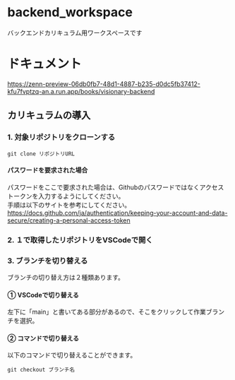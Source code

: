 # backend_workspace
バックエンドカリキュラム用ワークスペースです

# ドキュメント
https://zenn-preview-06db0fb7-48d1-4887-b235-d0dc5fb37412-kfu7fvptzq-an.a.run.app/books/visionary-backend


## カリキュラムの導入

### 1. 対象リポジトリをクローンする
```
git clone リポジトリURL
```

#### パスワードを要求された場合
パスワードをここで要求された場合は、Githubのパスワードではなくアクセストークンを入力するようにしてください。
<br>
手順は以下のサイトを参考にしてください。
https://docs.github.com/ja/authentication/keeping-your-account-and-data-secure/creating-a-personal-access-token

### 2. １で取得したリポジトリをVSCodeで開く
### 3. ブランチを切り替える
ブランチの切り替え方は２種類あります。
#### ① VSCodeで切り替える
左下に「main」と書いてある部分があるので、そこをクリックして作業ブランチを選択。
#### ② コマンドで切り替える
以下のコマンドで切り替えることができます。
```
git checkout ブランチ名
```
